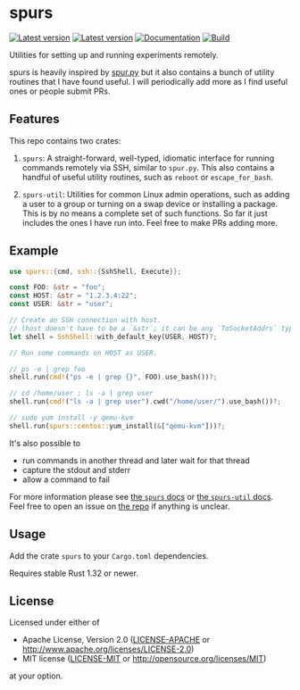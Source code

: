 # spurs

[![Latest version](https://img.shields.io/crates/v/spurs.svg)](https://crates.io/crates/spurs)
[![Latest version](https://img.shields.io/crates/v/spurs-util.svg)](https://crates.io/crates/spurs-util)
[![Documentation](https://docs.rs/spurs-util/badge.svg)](https://docs.rs/spurs-util)
[![Build](https://api.travis-ci.org/mark-i-m/spurs.svg)](https://travis-ci.org/mark-i-m/spurs/)

Utilities for setting up and running experiments remotely.

spurs is heavily inspired by [spur.py](https://github.com/mwilliamson/spur.py)
but it also contains a bunch of utility routines that I have found useful. I
will periodically add more as I find useful ones or people submit PRs.

## Features

This repo contains two crates:

1. `spurs`: A straight-forward, well-typed, idiomatic interface for running
   commands remotely via SSH, similar to `spur.py`. This also contains a
   handful of useful utility routines, such as `reboot` or `escape_for_bash`.

2. `spurs-util`: Utilities for common Linux admin operations, such as adding a
   user to a group or turning on a swap device or installing a package. This is
   by no means a complete set of such functions. So far it just includes the
   ones I have run into. Feel free to make PRs adding more.

## Example

```rust
use spurs::{cmd, ssh::{SshShell, Execute}};

const FOO: &str = "foo";
const HOST: &str = "1.2.3.4:22";
const USER: &str = "user";

// Create an SSH connection with host.
// (host doesn't have to be a `&str`; it can be any `ToSocketAddrs` type)
let shell = SshShell::with_default_key(USER, HOST)?;

// Run some commands on HOST as USER.

// ps -e | grep foo
shell.run(cmd!("ps -e | grep {}", FOO).use_bash())?;

// cd /home/user ; ls -a | grep user
shell.run(cmd!("ls -a | grep user").cwd("/home/user/").use_bash())?;

// sudo yum install -y qemu-kvm
shell.run(spurs::centos::yum_install(&["qemu-kvm"]))?;
```

It's also possible to
- run commands in another thread and later wait for that thread
- capture the stdout and stderr
- allow a command to fail

For more information please see [the `spurs` docs](https://docs.rs/spurs) or
[the `spurs-util` docs](https://docs.rs/spurs-util). Feel free to open an issue
on [the repo](https://github.com/mark-i-m/spurs) if anything is unclear.

## Usage

Add the crate `spurs` to your `Cargo.toml` dependencies.

Requires stable Rust 1.32 or newer.

## License

Licensed under either of

 * Apache License, Version 2.0
   ([LICENSE-APACHE](LICENSE-APACHE) or http://www.apache.org/licenses/LICENSE-2.0)
 * MIT license
   ([LICENSE-MIT](LICENSE-MIT) or http://opensource.org/licenses/MIT)

at your option.

